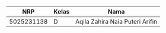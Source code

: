 | NRP  | Kelas | Nama |
| ------------- | ------------- | ------------- |
| 5025231138  | D  | Aqila Zahira Naia Puteri Arifin  |
